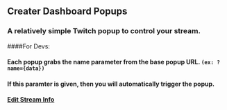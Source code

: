 ## Creater Dashboard Popups
### A relatively simple Twitch popup to control your stream.

####For Devs:

#### Each popup grabs the name parameter from the base popup URL. `(ex: ?name={data})`
#### If this paramter is given, then you will automatically trigger the popup.

#### [Edit Stream Info](./EditStreamInfo.html)
